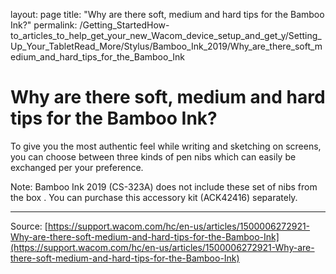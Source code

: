 layout: page
title: "Why are there soft, medium and hard tips for the Bamboo Ink?"
permalink: /Getting_StartedHow-to_articles_to_help_get_your_new_Wacom_device_setup_and_get_y/Setting_Up_Your_TabletRead_More/Stylus/Bamboo_Ink_2019/Why_are_there_soft_medium_and_hard_tips_for_the_Bamboo_Ink

# Why are there soft, medium and hard tips for the Bamboo Ink?

To give you the most authentic feel while writing and sketching on screens, you can choose between three kinds of pen nibs which can easily be exchanged per your preference.


Note: Bamboo Ink 2019 (CS-323A) does not include these set of nibs from the box . You can purchase this accessory kit (ACK42416) separately.

---
Source: [https://support.wacom.com/hc/en-us/articles/1500006272921-Why-are-there-soft-medium-and-hard-tips-for-the-Bamboo-Ink](https://support.wacom.com/hc/en-us/articles/1500006272921-Why-are-there-soft-medium-and-hard-tips-for-the-Bamboo-Ink)
